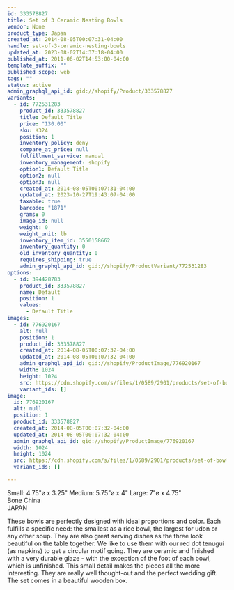 ```yaml
---
id: 333578827
title: Set of 3 Ceramic Nesting Bowls
vendor: None
product_type: Japan
created_at: 2014-08-05T00:07:31-04:00
handle: set-of-3-ceramic-nesting-bowls
updated_at: 2023-08-02T14:37:18-04:00
published_at: 2011-06-02T14:53:00-04:00
template_suffix: ""
published_scope: web
tags: ""
status: active
admin_graphql_api_id: gid://shopify/Product/333578827
variants:
  - id: 772531283
    product_id: 333578827
    title: Default Title
    price: "130.00"
    sku: K324
    position: 1
    inventory_policy: deny
    compare_at_price: null
    fulfillment_service: manual
    inventory_management: shopify
    option1: Default Title
    option2: null
    option3: null
    created_at: 2014-08-05T00:07:31-04:00
    updated_at: 2023-10-27T19:43:07-04:00
    taxable: true
    barcode: "1871"
    grams: 0
    image_id: null
    weight: 0
    weight_unit: lb
    inventory_item_id: 3550158662
    inventory_quantity: 0
    old_inventory_quantity: 0
    requires_shipping: true
    admin_graphql_api_id: gid://shopify/ProductVariant/772531283
options:
  - id: 394428783
    product_id: 333578827
    name: Default
    position: 1
    values:
      - Default Title
images:
  - id: 776920167
    alt: null
    position: 1
    product_id: 333578827
    created_at: 2014-08-05T00:07:32-04:00
    updated_at: 2014-08-05T00:07:32-04:00
    admin_graphql_api_id: gid://shopify/ProductImage/776920167
    width: 1024
    height: 1024
    src: https://cdn.shopify.com/s/files/1/0589/2901/products/set-of-bowls.jpeg?v=1407211652
    variant_ids: []
image:
  id: 776920167
  alt: null
  position: 1
  product_id: 333578827
  created_at: 2014-08-05T00:07:32-04:00
  updated_at: 2014-08-05T00:07:32-04:00
  admin_graphql_api_id: gid://shopify/ProductImage/776920167
  width: 1024
  height: 1024
  src: https://cdn.shopify.com/s/files/1/0589/2901/products/set-of-bowls.jpeg?v=1407211652
  variant_ids: []

---
```


Small: 4.75"ø x 3.25" Medium: 5.75"ø x 4" Large: 7"ø x 4.75"  
Bone China  
JAPAN

These bowls are perfectly designed with ideal proportions and color. Each fulfills a specific need: the smallest as a rice bowl, the largest for udon or any other soup. They are also great serving dishes as the three look beautiful on the table together. We like to use them with our red dot tenugui (as napkins) to get a circular motif going. They are ceramic and finished with a very durable glaze - with the exception of the foot of each bowl, which is unfinished. This small detail makes the pieces all the more interesting. They are really well thought-out and the perfect wedding gift. The set comes in a beautiful wooden box.
